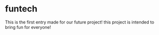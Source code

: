 # funtech
This is the first entry made for our future project! this project is intended to bring fun for everyone!
